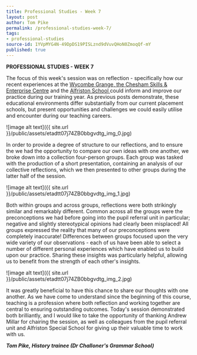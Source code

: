 ```yaml
---
title: Professional Studies - Week 7
layout: post
author: Tom Pike
permalink: /professional-studies-week-7/
tags:
- professional-studies
source-id: 1YVpMYG4N-49DpDS19PISLznd9dVuvQHoN0ZmoqQf-mY
published: true
---
```

**PROFESSIONAL STUDIES - WEEK 7**

The focus of this week's session was on reflection - specifically how our recent experiences at the [Wycombe Grange, the Chesham Skills & Enterprise Centre](http://www.thewycombegrange.com/) and the [Alfriston School ](http://www.alfristonschool.com/)could inform and improve our practice during our training year. As previous posts demonstrate, these educational environments differ substantially from our current placement schools, but present opportunities and challenges we could easily utilise and encounter during our teaching careers.

![image alt text]({{ site.url }}/public/assets/etadtt07j74ZB0bbgvdtg_img_0.jpg)

In order to provide a degree of structure to our reflections, and to ensure the we had the opportunity to compare our own ideas with one another, we broke down into a collection four-person groups. Each group was tasked with the production of a short presentation, containing an analysis of our collective reflections, which we then presented to other groups during the latter half of the session. 

![image alt text]({{ site.url }}/public/assets/etadtt07j74ZB0bbgvdtg_img_1.jpg)

Both within groups and across groups, reflections were both strikingly similar and remarkably different. Common across all the groups were the preconceptions we had before going into the pupil referral unit in particular; negative and slightly stereotypical opinions had clearly been misplaced!  All groups expressed the reality that many of our preconceptions were completely inaccurate! Differences between groups focused upon the very wide variety of our observations - each of us have been able to select a number of different personal experiences which have enabled us to build upon our practice. Sharing these insights was particularly helpful, allowing us to benefit from the strength of each other's insights.

![image alt text]({{ site.url }}/public/assets/etadtt07j74ZB0bbgvdtg_img_2.jpg)

It was greatly beneficial to have this chance to share our thoughts with one another. As we have come to understand since the beginning of this course, teaching is a profession where both reflection and working together are central to ensuring outstanding outcomes. Today's session demonstrated both brilliantly, and I would like to take the opportunity of thanking Andrew Millar for chairing the session, as well as colleagues from the pupil referral unit and Alfriston Special School for giving up their valuable time to work with us.

**_Tom Pike, History trainee (Dr Challoner's Grammar School)_**

